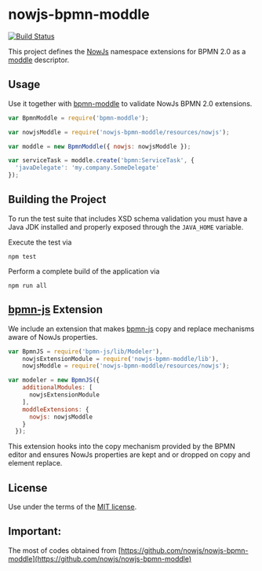# nowjs-bpmn-moddle

[![Build Status](https://travis-ci.org/nowjs/nowjs-bpmn-moddle.svg)](https://travis-ci.org/nowcando/nowjs-bpmn-moddle)

This project defines the [NowJs](https://www.nowcando.com) namespace extensions for BPMN 2.0 as a [moddle](https://github.com/bpmn-io/moddle) descriptor.


## Usage

Use it together with [bpmn-moddle](https://github.com/bpmn-io/bpmn-moddle) to validate NowJs BPMN 2.0 extensions.

```javascript
var BpmnModdle = require('bpmn-moddle');

var nowjsModdle = require('nowjs-bpmn-moddle/resources/nowjs');

var moddle = new BpmnModdle({ nowjs: nowjsModdle });

var serviceTask = moddle.create('bpmn:ServiceTask', {
  'javaDelegate': 'my.company.SomeDelegate'
});
```


## Building the Project

To run the test suite that includes XSD schema validation you must have a Java JDK installed and properly exposed through the `JAVA_HOME` variable.

Execute the test via

```
npm test
```

Perform a complete build of the application via

```
npm run all
```

## [bpmn-js](https://github.com/bpmn-io/bpmn-js) Extension

We include an extension that makes [bpmn-js](https://github.com/bpmn-io/bpmn-js) copy and replace mechanisms aware of NowJs properties.

```js
var BpmnJS = require('bpmn-js/lib/Modeler'),
    nowjsExtensionModule = require('nowjs-bpmn-moddle/lib'),
    nowjsModdle = require('nowjs-bpmn-moddle/resources/nowjs');

var modeler = new BpmnJS({
    additionalModules: [
      nowjsExtensionModule
    ],
    moddleExtensions: {
      nowjs: nowjsModdle
    }
  });
```

This extension hooks into the copy mechanism provided by the BPMN editor and ensures NowJs properties are kept and or dropped on copy and element replace.

## License

Use under the terms of the [MIT license](http://opensource.org/licenses/MIT).

## Important:
 The most of codes obtained from [https://github.com/nowjs/nowjs-bpmn-moddle](https://github.com/nowjs/nowjs-bpmn-moddle)
